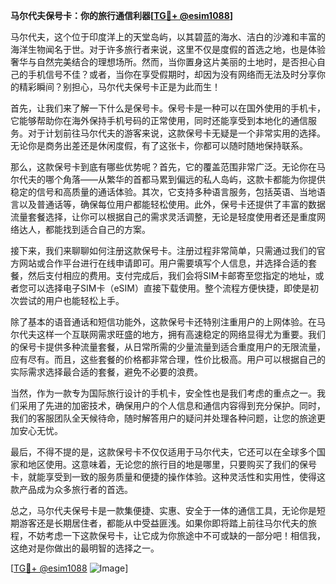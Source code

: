**马尔代夫保号卡：你的旅行通信利器[[TG💪+ @esim1088](https://t.me/s/esim1088)]**

马尔代夫，这个位于印度洋上的天堂岛屿，以其碧蓝的海水、洁白的沙滩和丰富的海洋生物闻名于世。对于许多旅行者来说，这里不仅是度假的首选之地，也是体验奢华与自然完美结合的理想场所。然而，当你置身这片美丽的土地时，是否担心自己的手机信号不佳？或者，当你在享受假期时，却因为没有网络而无法及时分享你的精彩瞬间？别担心，马尔代夫保号卡正是为此而生！

首先，让我们来了解一下什么是保号卡。保号卡是一种可以在国外使用的手机卡，它能够帮助你在海外保持手机号码的正常使用，同时还能享受到本地化的通信服务。对于计划前往马尔代夫的游客来说，这款保号卡无疑是一个非常实用的选择。无论你是商务出差还是休闲度假，有了这张卡，你都可以随时随地保持联系。

那么，这款保号卡到底有哪些优势呢？首先，它的覆盖范围非常广泛。无论你在马尔代夫的哪个角落——从繁华的首都马累到偏远的私人岛屿，这款卡都能为你提供稳定的信号和高质量的通话体验。其次，它支持多种语言服务，包括英语、当地语言以及普通话等，确保每位用户都能轻松使用。此外，保号卡还提供了丰富的数据流量套餐选择，让你可以根据自己的需求灵活调整，无论是轻度使用者还是重度网络达人，都能找到适合自己的方案。

接下来，我们来聊聊如何注册这款保号卡。注册过程非常简单，只需通过我们的官方网站或合作平台进行在线申请即可。用户需要填写个人信息，并选择合适的套餐，然后支付相应的费用。支付完成后，我们会将SIM卡邮寄至您指定的地址，或者您可以选择电子SIM卡（eSIM）直接下载使用。整个流程方便快捷，即使是初次尝试的用户也能轻松上手。

除了基本的语音通话和短信功能外，这款保号卡还特别注重用户的上网体验。在马尔代夫这样一个互联网需求旺盛的地方，拥有高速稳定的网络显得尤为重要。我们的保号卡提供多种流量套餐，从日常所需的少量流量到适合重度用户的无限流量，应有尽有。而且，这些套餐的价格都非常合理，性价比极高。用户可以根据自己的实际需求选择最合适的套餐，避免不必要的浪费。

当然，作为一款专为国际旅行设计的手机卡，安全性也是我们考虑的重点之一。我们采用了先进的加密技术，确保用户的个人信息和通信内容得到充分保护。同时，我们的客服团队全天候待命，随时解答用户的疑问并处理各种问题，让您的旅途更加安心无忧。

最后，不得不提的是，这款保号卡不仅仅适用于马尔代夫，它还可以在全球多个国家和地区使用。这意味着，无论您的旅行目的地是哪里，只要购买了我们的保号卡，就能享受到一致的服务质量和便捷的操作体验。这种灵活性和实用性，使得这款产品成为众多旅行者的首选。

总之，马尔代夫保号卡是一款集便捷、实惠、安全于一体的通信工具，无论你是短期游客还是长期居住者，都能从中受益匪浅。如果你即将踏上前往马尔代夫的旅程，不妨考虑一下这款保号卡，让它成为你旅途中不可或缺的一部分吧！相信我，这绝对是你做出的最明智的选择之一。

[[TG💪+ @esim1088](https://t.me/s/esim1088) ![Image](https://i.postimg.cc/4NQfJmqS/Snipaste-2025-05-13-00-14-12.png)]